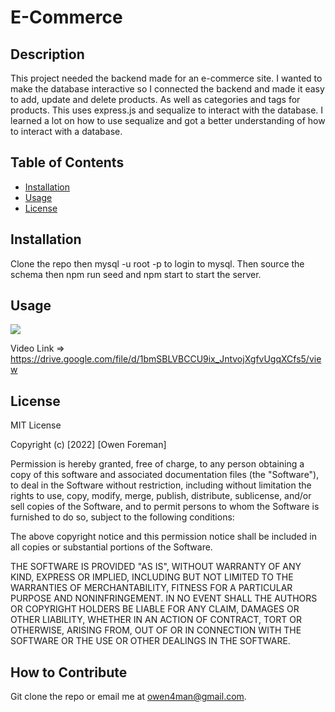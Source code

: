 # E-Commerce

## Description

This project needed the backend made for an e-commerce site. I wanted to make the database interactive so I connected the backend and made it easy to add, update and delete products. As well as categories and tags for products. This uses express.js and sequalize to interact with the database. I learned a lot on how to use sequalize and got a better understanding of how to interact with a database.

## Table of Contents 

- [Installation](#installation)
- [Usage](#usage)
- [License](#license)

## Installation

Clone the repo then mysql -u root -p to login to mysql. Then source the schema then npm run seed and npm start to start the server.

## Usage

![](assets/video/Untitled_-Apr-21_-2022-9_11-PM.gif)

Video Link => https://drive.google.com/file/d/1bmSBLVBCCU9ix_JntvojXgfvUgqXCfs5/view

## License

MIT License

Copyright (c) [2022] [Owen Foreman]

Permission is hereby granted, free of charge, to any person obtaining a copy
of this software and associated documentation files (the "Software"), to deal
in the Software without restriction, including without limitation the rights
to use, copy, modify, merge, publish, distribute, sublicense, and/or sell
copies of the Software, and to permit persons to whom the Software is
furnished to do so, subject to the following conditions:

The above copyright notice and this permission notice shall be included in all
copies or substantial portions of the Software.

THE SOFTWARE IS PROVIDED "AS IS", WITHOUT WARRANTY OF ANY KIND, EXPRESS OR
IMPLIED, INCLUDING BUT NOT LIMITED TO THE WARRANTIES OF MERCHANTABILITY,
FITNESS FOR A PARTICULAR PURPOSE AND NONINFRINGEMENT. IN NO EVENT SHALL THE
AUTHORS OR COPYRIGHT HOLDERS BE LIABLE FOR ANY CLAIM, DAMAGES OR OTHER
LIABILITY, WHETHER IN AN ACTION OF CONTRACT, TORT OR OTHERWISE, ARISING FROM,
OUT OF OR IN CONNECTION WITH THE SOFTWARE OR THE USE OR OTHER DEALINGS IN THE
SOFTWARE.

## How to Contribute

Git clone the repo or email me at owen4man@gmail.com.
